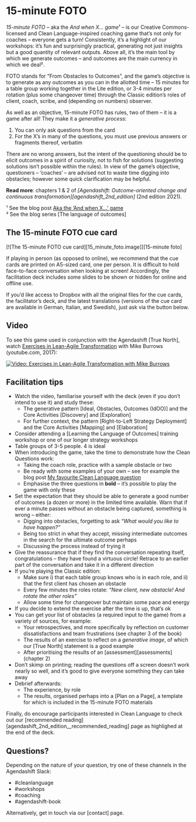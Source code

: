 # 15-minute FOTO

*15-minute FOTO* – aka the *And when X... game*¹ – is our Creative Commons-licensed and Clean Language-inspired coaching game that’s not only for coaches – everyone gets a turn! Consistently, it’s a highlight of our workshops: it’s fun and surprisingly practical, generating not just insights but a good quantity of relevant outputs. Above all, it’s the main tool by which we generate outcomes – and outcomes are the main currency in which we deal².

FOTO stands for “From Obstacles to Outcomes”, and the game’s objective is to generate as any outcomes as you can in the allotted time – 15 minutes for a table group working together in the Lite edition, or 3-4 minutes per rotation (plus some changeover time) through the Classic edition’s roles of client, coach, scribe, and (depending on numbers) observer.

As well as an objective, 15-minute FOTO has rules, two of them – it is a game after all! They make it a *generative process*:

 1. You can only ask questions from the card
 2. For the X’s in many of the questions, you must use previous answers or fragments thereof, verbatim

There are no wrong answers, but the intent of the questioning should be to elicit outcomes in a spirit of curiosity, not to fish for solutions (suggesting solutions isn’t possible within the rules). In view of the game’s objective, questioners – ’coaches‘ – are advised not to waste time digging into obstacles; however some quick clarification may be helpful.

**Read more**: chapters 1 & 2 of *[Agendashift: Outcome-oriented change and continuous transformation][agendashift_2nd_edition]* (2nd edition 2021).

¹ See the blog post [Aka the ‘And when X…’ game](https://blog.agendashift.com/2020/02/17/aka-the-and-when-x-game/)  
² See the blog series [The language of outcomes]


## The 15-minute FOTO cue card


[![The 15-minute FOTO cue card][15_minute_foto.image]][15-minute foto]

If playing in person (as opposed to online), we recommend that the cue cards are printed on A5-sized card, one per person. It is difficult to hold face-to-face conversation when looking at screen! Accordingly, the facilitation deck includes some slides to be shown or hidden for online and offline use.

If you’d like access to Dropbox with all the original files for the cue cards, the facilitator’s deck, and the latest translations (versions of the cue card are available in German, Italian, and Swedish), just ask via the button below.


## Video

To see this game used in conjunction with the Agendashift [True North], watch [Exercises in Lean-Agile Transformation](https://www.youtube.com/watch?v=Dr5iAUvTCWk) with Mike Burrows (youtube.com, 2017):

[![Video: Exercises in Lean-Agile Transformation with Mike Burrows](https://www.youtube.com/embed/Dr5iAUvTCWk)](https://www.youtube.com/watch?v=Dr5iAUvTCWk)


## Facilitation tips

  * Watch the video, familiarise yourself with the deck (even if you don’t intend to use it) and study these:  
      * The generative pattern [Ideal, Obstacles, Outcomes (IdOO)] and the Core Activities [Discovery] and [Exploration]
      * For further context, the pattern [Right-to-Left Strategy Deployment] and the Core Activities [Mapping] and [Elaboration]
  * Consider attending a [Learning the Language of Outcomes] training workshop or one of our longer strategy workshops
  * Table groups of 3-5 people. 4 is ideal
  * When introducing the game, take the time to demonstrate how the Clean Questions work:  
      * Taking the coach role, practice with a sample obstacle or two
      * Be ready with some examples of your own – see for example the blog post [My favourite Clean Language question](https://blog.agendashift.com/2019/01/18/my-favourite-clean-language-question/)
      * Emphasise the three questions in **bold** – it’s possible to play the game with only these
  * Set the expectation that they should be able to generate a good number of outcomes (a dozen or more) in the limited time available. Warn that if ever a minute passes without an obstacle being captured, something is wrong – either:  
      * Digging into obstacles, forgetting to ask *“What would you like to have happen?”*
      * Being too strict in what they accept, missing intermediate outcomes in the search for the ultimate outcome perhaps
      * Discussing the process instead of trying it
  * Give the reassurance that if they find the conversation repeating itself, congratulations – they have found a virtuous circle! Retrace to an earlier part of the conversation and take it in a different direction
  * If you’re playing the Classic edition:
      * Make sure i) that each table group knows who is in each role, and ii) that the first client has chosen an obstacle
      * Every few minutes the roles rotate: *“New client, new obstacle! And rotate the other roles”*
      * Allow some time for changeover but maintain some pace and energy
  * If you decide to extend the exercise after the time is up, that’s ok
  * You can get your list of obstacles (a required input to the game) from a variety of sources, for example:  
      * Your retrospectives, and more specifically by reflection on customer dissatisfactions and team frustrations (see chapter 3 of the book)
      * The results of an exercise to reflect on a *generative image*, of which our [True North] statement is a good example
      * After prioritising the results of an [assessment][assessments] (chapter 2)
  * Don’t skimp on printing; reading the questions off a screen doesn’t work nearly so well, and it’s good to give everyone something they can take away
  * Debrief afterwards:  
      * The experience, by role
      * The results, organised perhaps into a [Plan on a Page], a template for which is included in the 15-minute FOTO materials 

Finally, do encourage participants interested in Clean Language to check out our [recommended reading][agendashift_2nd_edition__recommended_reading] page as highlighed at the end of the deck.


## Questions?

Depending on the nature of your question, try one of these channels in the Agendashift Slack:

  * #cleanlanguage
  * #workshops
  * #coaching
  * #agendashift-book

Alternatively, get in touch via our [contact] page.
